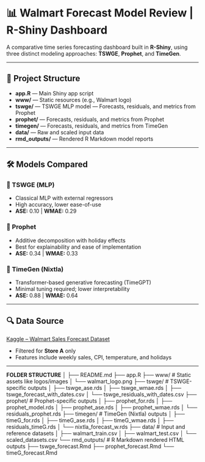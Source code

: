 # 📊 Walmart Forecast Model Review | R-Shiny Dashboard

A comparative time series forecasting dashboard built in **R-Shiny**, using three distinct modeling approaches: **TSWGE**, **Prophet**, and **TimeGen**.

---

## 📁 Project Structure

- **app.R** — Main Shiny app script
- **www/** — Static resources (e.g., Walmart logo)
- **tswge/** — TSWGE MLP model — Forecasts, residuals, and metrics from Prophet
- **prophet/** — Forecasts, residuals, and metrics from Prophet
- **timegen/** — Forecasts, residuals, and metrics from TimeGen
- **data/** — Raw and scaled input data
- **rmd_outputs/** — Rendered R Markdown model reports

---

## 🛠️ Models Compared

### 🔹 TSWGE (MLP)
- Classical MLP with external regressors
- High accuracy, lower ease-of-use
- **ASE:** 0.10 | **WMAE:** 0.29

### 🔹 Prophet
- Additive decomposition with holiday effects
- Best for explainability and ease of implementation
- **ASE:** 0.34 | **WMAE:** 0.33

### 🔹 TimeGen (Nixtla)
- Transformer-based generative forecasting (TimeGPT)
- Minimal tuning required; lower interpretability
- **ASE:** 0.88 | **WMAE:** 0.64

---

## 🔍 Data Source

[Kaggle – Walmart Sales Forecast Dataset](https://www.kaggle.com/datasets/aslanahmedov/walmart-sales-forecast)

- Filtered for **Store A** only
- Features include weekly sales, CPI, temperature, and holidays

---

**FOLDER STRUCTURE**
│
├── README.md
├── app.R
├── www/                  # Static assets like logos/images
│   └── walmart_logo.png
├── tswge/                # TSWGE-specific outputs
│   ├── tswge_ase.rds
│   ├── tswge_wmae.rds
│   ├── tswge_forecast_with_dates.csv
│   └── tswge_residuals_with_dates.csv
├── prophet/              # Prophet-specific outputs
│   ├── prophet_for.rds
│   ├── prophet_model.rds
│   ├── prophet_ase.rds
│   ├── prophet_wmae.rds
│   └── residuals_prophet.rds
├── timegen/              # TimeGen (Nixtla) outputs
│   ├── timeG_for.rds
│   ├── timeG_ase.rds
│   ├── timeG_wmae.rds
│   ├── residuals_timeG.rds
│   └── nixtla_forecast_w.rds
├── data/                 # Input and reference datasets
│   ├── walmart_train.csv
│   ├── walmart_test.csv
│   └── scaled_datasets.csv
└── rmd_outputs/          # R Markdown rendered HTML outputs
    ├── tswge_forecast.Rmd
    ├── prophet_forecast.Rmd
    └── timeG_forecast.Rmd

